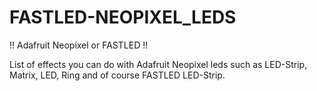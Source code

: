 # FASTLED-NEOPIXEL_LEDS
!! Adafruit Neopixel or FASTLED !! 

List of effects you can do with Adafruit Neopixel leds such as LED-Strip, Matrix, LED, Ring and of course FASTLED LED-Strip. 
